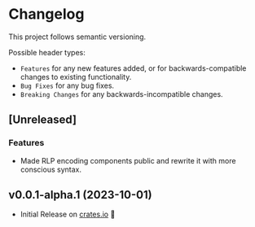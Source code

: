 # Changelog

This project follows semantic versioning.

Possible header types:

- `Features` for any new features added, or for backwards-compatible
  changes to existing functionality.
- `Bug Fixes` for any bug fixes.
- `Breaking Changes` for any backwards-incompatible changes.

## [Unreleased]

### Features
- Made RLP encoding components public and rewrite it with more conscious syntax.

## v0.0.1-alpha.1 (2023-10-01)

- Initial Release on [crates.io] :tada:

[crates.io]: https://crates.io/crates/thor-devkit
